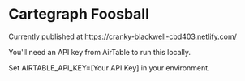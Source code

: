 # Cartegraph Foosball

Currently published at https://cranky-blackwell-cbd403.netlify.com/

You'll need an API key from AirTable to run this locally.

Set AIRTABLE_API_KEY=[Your API Key] in your environment.
